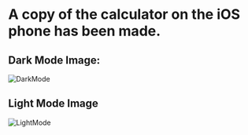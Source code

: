 # A copy of the calculator on the iOS phone has been made.
## Dark Mode Image:

![DarkMode]([resim_urlsi](https://github.com/aykutssert/iosCalculator/blob/main/images/darkMode.png)https://github.com/aykutssert/iosCalculator/blob/main/images/darkMode.png)

## Light Mode Image

![LightMode]([resim_urlsi](https://github.com/aykutssert/iosCalculator/blob/main/images/darkMode.png)https://github.com/aykutssert/iosCalculator/blob/main/images/lightMode.png)


